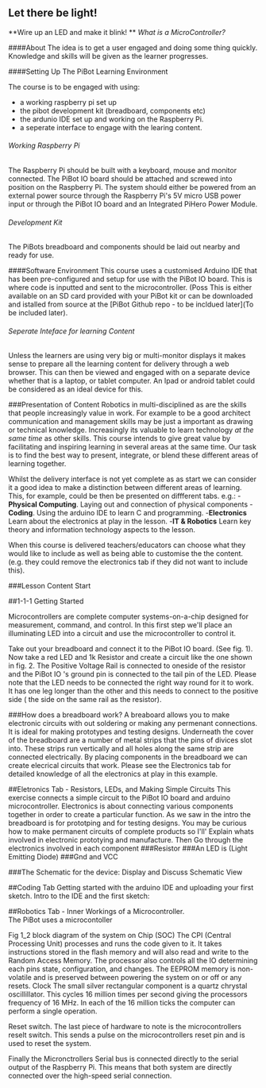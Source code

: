 ## Let there be light! 

**Wire up an LED and make it blink! ** *What is a MicroController?*

####About 
The idea is to get a user engaged and doing some thing quickly. Knowledge and skills will be given as the learner progresses.

####Setting Up The PiBot Learning Environment

The course is to be engaged with using:
- a working raspberry pi set up 
- the pibot development kit (breadboard, components etc)
- the ardunio IDE set up and working on the Raspberry Pi.
- a seperate interface to engage with the learing content. 

###### Working Raspberry Pi 
The Raspberry Pi should be built with a keyboard, mouse and monitor connected. The PiBot IO board should be attached and screwed into position on the Raspberry Pi.  The system should either be powered from an external power source through the Raspberry Pi's 5V micro USB power input or through the PiBot IO board and an Integrated PiHero Power Module. 

###### Development Kit
The PiBots breadboard and components should be laid out nearby and ready for use. 

####Software Environment
This course uses a customised Arduino IDE that has been pre-configured and setup for use with the PiBot IO board. This is where code is inputted and sent to the microcontroller.   (Poss This is either available on an SD card provided with your PiBot kit or can be downloaded and istalled from source at the [PiBot Github repo - to be incldued later](To be included later).

###### Seperate Inteface for learning Content
Unless the learners are using very big or multi-monitor displays it makes sense to prepare all the learning content for delivery through a web browser.  This can then be viewed and engaged with on a separate device whether that is a laptop, or tablet computer. An Ipad or android tablet could be considered as an ideal device for this. 


###Presentation of Content
Robotics in multi-disciplined as are the skills that people increasingly value in work. For example to be a good architect communication and management skills may be just a important as drawing or technical knowledge. Increasingly its valuable to learn technology *at the same time* as other skills. This course intends to give great value by facilitating and inspiring learning in several areas at the same time.  Our task is to find the best way to present, integrate, or blend these different areas of learning together.  

Whilst the delivery interface is not yet complete as as start we can consider it a good idea to make a distinction between different areas of learning. This, for example, could be then be presented on diffferent tabs. e.g.:
-**Physical Computing**. Laying out and connection of physical components 
-**Coding**. Using the arduino IDE to learn C and programming.
-**Electronics** Learn about the electronics at play in the lesson.
-**IT & Robotics** Learn key theory and information technology aspects to the lesson. 

When this course is delivered teachers/educators can choose what they would like to include as well as being able to customise the  the content.  (e.g. they could remove the electronics tab if they did not want to include this).


###Lesson Content Start


##1-1-1 Getting Started

Microcontrollers are complete computer systems-on-a-chip designed for measurement, command, and control. In this first step we'll place  an illuminating LED into a circuit and use the microcontroller to control it.  

Take out your breadboard and connect it to the PiBot IO board.  (See fig. 1).  Now take a red LED and 1k Resistor and create a circuit like the one shown in fig. 2. The Positive Voltage Rail is connected to oneside of the resistor and the PiBot IO 's ground pin is connected to the tail pin of the LED.  Please note that the LED needs to be connected the right way round for it to work. It has one leg longer than the other and this needs to connect to the positive side ( the side on the same rail as the resistor).

###How does a breadboard work?
A breaboard allows you to make electronic circuits with out soldering or making any permenant connections. It is ideal for making prototypes and testing designs. Underneath the cover of the breadboard are a number of metal strips that the pins of divices slot into. These strips run vertically and all holes along the same strip are connected electrically. By placing components in the breadboard we can create elecrical circuits that work.  Please see the Electronics tab for detailed knowledge of all the electronics at play in this example. 




##Eletronics Tab - Resistors, LEDs, and Making Simple Circuits 
This exercise connects a simple circuit to the PiBot IO board and arduino microcontroller.  Electronics is about connecting various components together in order to create a particular function.  As we saw in the intro the breadboard is for prototping and for testing designs. You may be curious how to make permanent circuits of complete products so I'll'  Explain whats involved in electronic prototying and manufacture. 
Then Go through the electronics involved in each component
###Resistor
###An LED is (Light Emitting Diode)
###Gnd and VCC

###The Schematic for the device: 
Display and Discuss Schematic View


##Coding Tab
Getting started with the arduino IDE and uploading your first sketch.
Intro to the IDE and the first sketch:

##Robotics Tab - Inner Workings of a Microcontroller.  
The PiBot uses a microcontoller 



Fig 1_2 block diagram of the system on Chip (SOC)
 The CPI (Central Processing Unit)  processes and runs the code given to it. It takes instructions stored in the flash memory and will also read and write to the Random Access Memory. The processor also controls all the IO determining each pins state, configuration, and changes. 
The EEPROM memory is non-volatile and is preserved between powering the system on or off or any resets. 
Clock 
The small silver rectangular component is a quartz chrystal oscillillator.  This cycles 16 million times per second giving the processors frequency of 16 MHz. In each of the 16 million ticks the computer can perform a single operation.

Reset switch. 
The last piece of hardware to note is the microcontrollers reselt switch. This sends a pulse on the microcontrollers reset pin and is used to reset the system. 

Finally the Micronctrollers Serial bus is connected directly to the serial output of the Raspberry Pi.  This means that both system are directly connected over the high-speed  serial connection.


